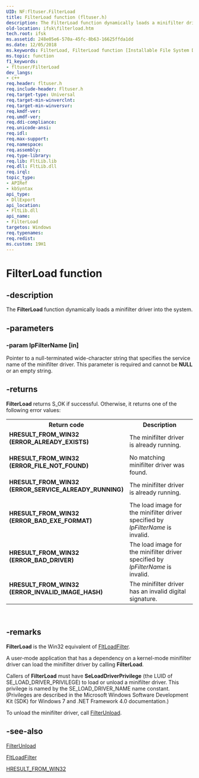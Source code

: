 ```yaml
---
UID: NF:fltuser.FilterLoad
title: FilterLoad function (fltuser.h)
description: The FilterLoad function dynamically loads a minifilter driver into the system.
old-location: ifsk\filterload.htm
tech.root: ifsk
ms.assetid: 248e05e6-570a-45fc-8b63-16625ffda1dd
ms.date: 12/05/2018
ms.keywords: FilterLoad, FilterLoad function [Installable File System Drivers], FltWin32ApiRef_273c18c5-9474-4605-80a1-1bc4cb9e4e7b.xml, fltuser/FilterLoad, ifsk.filterload
ms.topic: function
f1_keywords:
- fltuser/FilterLoad
dev_langs:
- c++
req.header: fltuser.h
req.include-header: Fltuser.h
req.target-type: Universal
req.target-min-winverclnt: 
req.target-min-winversvr: 
req.kmdf-ver: 
req.umdf-ver: 
req.ddi-compliance: 
req.unicode-ansi: 
req.idl: 
req.max-support: 
req.namespace: 
req.assembly: 
req.type-library: 
req.lib: FltLib.lib
req.dll: FltLib.dll
req.irql: 
topic_type:
- APIRef
- kbSyntax
api_type:
- DllExport
api_location:
- FltLib.dll
api_name:
- FilterLoad
targetos: Windows
req.typenames: 
req.redist: 
ms.custom: 19H1
---
```


# FilterLoad function


## -description


The <b>FilterLoad</b> function dynamically loads a minifilter driver into the system. 


## -parameters




### -param lpFilterName [in]

Pointer to a null-terminated wide-character string that specifies the service name of the minifilter driver. This parameter is required and cannot be <b>NULL</b> or an empty string. 


## -returns



<b>FilterLoad</b> returns S_OK if successful. Otherwise, it returns one of the following error values: 

<table>
<tr>
<th>Return code</th>
<th>Description</th>
</tr>
<tr>
<td width="40%">
<dl>
<dt><b><b>HRESULT_FROM_WIN32 (ERROR_ALREADY_EXISTS)</b></b></dt>
</dl>
</td>
<td width="60%">
The minifilter driver is already running. 

</td>
</tr>
<tr>
<td width="40%">
<dl>
<dt><b><b>HRESULT_FROM_WIN32 (ERROR_FILE_NOT_FOUND)</b></b></dt>
</dl>
</td>
<td width="60%">
No matching minifilter driver was found. 

</td>
</tr>
<tr>
<td width="40%">
<dl>
<dt><b><b>HRESULT_FROM_WIN32 (ERROR_SERVICE_ALREADY_RUNNING)</b></b></dt>
</dl>
</td>
<td width="60%">
The minifilter driver is already running. 

</td>
</tr>
<tr>
<td width="40%">
<dl>
<dt><b><b>HRESULT_FROM_WIN32 (ERROR_BAD_EXE_FORMAT)</b></b></dt>
</dl>
</td>
<td width="60%">
The load image for the minifilter driver specified by <i>lpFilterName</i> is invalid.

</td>
</tr>
<tr>
<td width="40%">
<dl>
<dt><b><b>HRESULT_FROM_WIN32 (ERROR_BAD_DRIVER)</b></b></dt>
</dl>
</td>
<td width="60%">
The load image for the minifilter driver specified by <i>lpFilterName</i> is invalid.

</td>
</tr>
<tr>
<td width="40%">
<dl>
<dt><b><b>HRESULT_FROM_WIN32 (ERROR_INVALID_IMAGE_HASH)</b></b></dt>
</dl>
</td>
<td width="60%">
The minifilter driver has an invalid digital signature.

</td>
</tr>
</table>
 




## -remarks



<b>FilterLoad</b> is the Win32 equivalent of <a href="https://docs.microsoft.com/windows-hardware/drivers/ddi/content/fltkernel/nf-fltkernel-fltloadfilter">FltLoadFilter</a>. 

A user-mode application that has a dependency on a kernel-mode minifilter driver can load the minifilter driver by calling <b>FilterLoad</b>. 

Callers of <b>FilterLoad</b> must have <b>SeLoadDriverPrivilege</b> (the LUID of SE_LOAD_DRIVER_PRIVILEGE) to load or unload a minifilter driver. This privilege is named by the SE_LOAD_DRIVER_NAME name constant. (Privileges are described in the Microsoft Windows Software Development Kit (SDK) for Windows 7 and .NET Framework 4.0 documentation.) 

To unload the minifilter driver, call <a href="https://docs.microsoft.com/windows/desktop/api/fltuser/nf-fltuser-filterunload">FilterUnload</a>. 




## -see-also




<a href="https://docs.microsoft.com/windows/desktop/api/fltuser/nf-fltuser-filterunload">FilterUnload</a>



<a href="https://docs.microsoft.com/windows-hardware/drivers/ddi/content/fltkernel/nf-fltkernel-fltloadfilter">FltLoadFilter</a>



<a href="http://go.microsoft.com/fwlink/p/?linkid=139085">HRESULT_FROM_WIN32</a>
 

 

